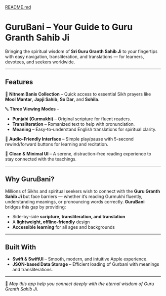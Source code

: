 [README.md](https://github.com/user-attachments/files/21682514/README.md)

# **GuruBani – Your Guide to Guru Granth Sahib Ji**

Bringing the spiritual wisdom of **Sri Guru Granth Sahib Ji** to your fingertips with easy navigation, transliteration, and translations — for learners, devotees, and seekers worldwide.

---

## **Features**

📜 **Nitnem Banis Collection** – Quick access to essential Sikh prayers like **Mool Mantar**, **Japji Sahib**, **So Dar**, and **Sohila**.

🔤 **Three Viewing Modes** –  
- **Punjabi (Gurmukhi)** – Original scripture for fluent readers.  
- **Transliteration** – Romanized text to help with pronunciation.  
- **Meaning** – Easy-to-understand English translations for spiritual clarity.

🎵 **Audio-Friendly Interface** – Simple play/pause with 5-second rewind/forward buttons for learning and recitation.

🎨 **Clean & Minimal UI** – A serene, distraction-free reading experience to stay connected with the teachings.

---

## **Why GuruBani?**

Millions of Sikhs and spiritual seekers wish to connect with the **Guru Granth Sahib Ji** but face barriers — whether it’s reading Gurmukhi fluently, understanding meanings, or pronouncing words correctly. **GuruBani** bridges this gap by providing:

- Side-by-side **scripture, transliteration, and translation**  
- A **lightweight, offline-friendly** design  
- **Accessible learning** for all ages and backgrounds

---

## **Built With**

- **Swift & SwiftUI** – Smooth, modern, and intuitive Apple experience.  
- **JSON-based Data Storage** – Efficient loading of Gurbani with meanings and transliterations.

---

🙏 *May this app help you connect deeply with the eternal wisdom of Guru Granth Sahib Ji.*
